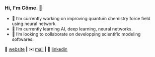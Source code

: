 <!--[![bg][banner]][website]-->

### Hi, I'm Côme. 👋

- 🔭 I’m currently working on improving quantum chemistry force field using neural network.
- 🌱 I’m currently learning AI, deep learning, neural networks.
- 👯 I’m looking to collaborate on developping scientific modeling softwares.

🏡 [website][website] **|**
✉️ [mail][mail] **|** 
👔 [linkedin][linkedin]

<!--[banner]:--> 
[website]: https://perso.ens-lyon.fr/come.cattin
[linkedin]: https://fr.linkedin.com/in/come-cattin/en
[mail]: mailto:come.cattin@ens-lyon.fr
